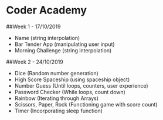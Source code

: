 # Coder Academy 

##Week 1 - 17/10/2019
- Name                  (string interpolation)
- Bar Tender App        (manipulating user input)
- Morning Challenge     (string interpolation)

##Week 2 - 24/10/2019
- Dice                  (Random number generation)
- High Score Spaceship  (using spaceship object)
- Number Guess          (Until loops, counters, user experience)
- Password Checker      (While loops, count down)
- Rainbow               (Iterating through Arrays)
- Scissors, Paper, Rock (Functioning game with score count)
- Timer                 (Incorporating sleep function)


